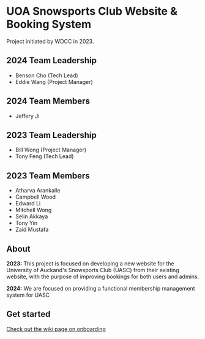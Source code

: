 # UOA Snowsports Club Website & Booking System

Project initiated by WDCC in 2023.

## 2024 Team Leadership

- Benson Cho (Tech Lead)
- Eddie Wang (Project Manager)

## 2024 Team Members
- Jeffery Ji

## 2023 Team Leadership

- Bill Wong (Project Manager)
- Tony Feng (Tech Lead)

## 2023 Team Members

- Atharva Arankalle
- Campbell Wood
- Edward Li
- Mitchell Wong
- Selin Akkaya
- Tony Yin
- Zaid Mustafa

## About

**2023:** This project is focused on developing a new website for the University of Auckand's Snowsports Club (UASC) from their existing website,
with the purpose of improving bookings for both users and admins.

**2024:** We are focused on providing a functional membership management system for UASC

## Get started

[Check out the wiki page on onboarding](https://github.com/UoaWDCC/uasc-web/wiki/Onboarding)
